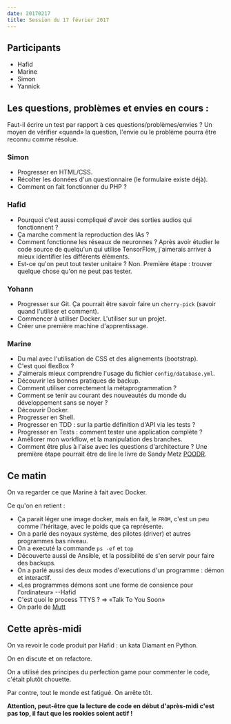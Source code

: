 ```yaml
---
date: 20170217
title: Session du 17 février 2017
---
```


## Participants

- Hafid
- Marine
- Simon
- Yannick


## Les questions, problèmes et envies en cours :

Faut-il écrire un test par rapport à ces questions/problèmes/envies ? Un moyen
de vérifier «quand» la question, l'envie ou le problème pourra être reconnu
comme résolue.


### Simon

- Progresser en HTML/CSS.
- Récolter les données d'un questionnaire (le formulaire existe déjà).
- Comment on fait fonctionner du PHP ?


### Hafid

- Pourquoi c'est aussi compliqué d'avoir des sorties audios qui fonctionnent ?
- Ça marche comment la reproduction des IAs ?
- Comment fonctionne les réseaux de neuronnes ? Après avoir étudier le code
  source de quelqu'un qui utilise TensorFlow, j'aimerais arriver à mieux
  identifier les différents éléments.
- Est-ce qu'on peut tout tester unitaire ? Non. Première étape : trouver
  quelque chose qu'on ne peut pas tester.

### Yohann

- Progresser sur Git. Ça pourrait être savoir faire un `cherry-pick` (savoir
  quand l'utiliser et comment).
- Commencer à utiliser Docker. L'utiliser sur un projet.
- Créer une première machine d'apprentissage.


### Marine

- Du mal avec l'utilisation de CSS et des alignements (bootstrap).
- C'est quoi flexBox ?
- J'aimerais mieux comprendre l'usage du fichier `config/database.yml`.
- Découvrir les bonnes pratiques de backup.
- Comment utiliser correctement la métaprogrammation ?
- Comment se tenir au courant des nouveautés du monde du développement sans se
  noyer ?
- Découvrir Docker.
- Progresser en Shell.
- Progresser en TDD : sur la partie définition d'API via les tests ?
- Progresser en Tests : comment tester une application complète ?
- Améliorer mon workflow, et la manipulation des branches.
- Comment être plus à l'aise avec les questions d'architecture ? Une première
  étape pourrait être de lire le livre de Sandy Metz
  [POODR](http://www.poodr.com/).


## Ce matin


On va regarder ce que Marine à fait avec Docker.

Ce qu'on en retient :
- Ça parait léger une image docker, mais en fait, le `FROM`, c'est un peu comme
  l'héritage, avec le poids que ça représente.
- On a parlé des noyaux système, des pilotes (driver) et autres programmes bas
  niveau.
- On a executé la commande `ps -ef` et `top`
- Découverte aussi de Ansible, et la possibilité de s'en servir pour faire des
  backups.
- On a parlé aussi des deux modes d'executions d'un programme : démon et
  interactif.
- «Les programmes démons sont une forme de consience pour l'ordinateur» --Hafid
- C'est quoi le process TTYS ? => «Talk To You Soon»
- On parle de [Mutt](http://www.mutt.org/)


## Cette après-midi

On va revoir le code produit par Hafid : un kata Diamant en Python.

On en discute et on refactore.

On a utilisé des principes du perfection game pour commenter le code, c'était
plutôt chouette.

Par contre, tout le monde est fatigué. On arrête tôt.

**Attention, peut-être que la lecture de code en début d'après-midi c'est pas
top, il faut que les rookies soient actif !**
